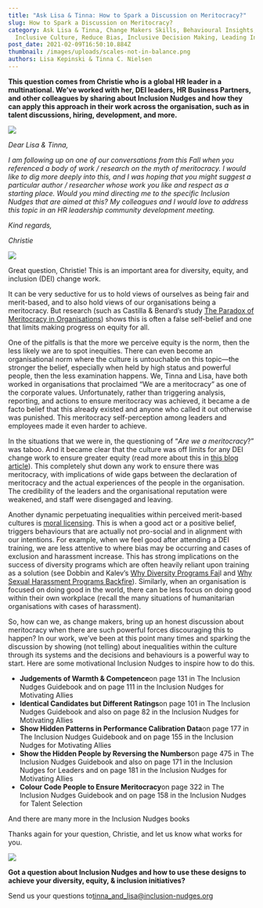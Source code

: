 ```yaml
---
title: "Ask Lisa & Tinna: How to Spark a Discussion on Meritocracy?"
slug: How to Spark a Discussion on Meritocracy?
category: Ask Lisa & Tinna, Change Makers Skills, Behavioural Insights,
  Inclusive Culture, Reduce Bias, Inclusive Decision Making, Leading Inclusively
post_date: 2021-02-09T16:50:10.884Z
thumbnail: /images/uploads/scales-not-in-balance.png
authors: Lisa Kepinski & Tinna C. Nielsen
---
```

**This question comes from Christie who is a global HR leader in a multinational. We’ve worked with her, DEI leaders, HR Business Partners, and other colleagues by sharing about Inclusion Nudges and how they can apply this approach in their work across the organisation, such as in talent discussions, hiring, development, and more.**

![](/images/uploads/question-mark-in-speech-bubble.svg)

*Dear Lisa & Tinna,*

*I am following up on one of our conversations from this Fall when you referenced a body of work / research on the myth of meritocracy. I would like to dig more deeply into this, and I was hoping that you might suggest a particular author / researcher whose work you like and respect as a starting place. Would you mind directing me to the specific Inclusion Nudges that are aimed at this? My colleagues and I would love to address this topic in an HR leadership community development meeting.*

*Kind regards,*

*Christie*

![](/images/uploads/dialogue-2-bubbles-with-dots.svg)

Great question, Christie! This is an important area for diversity, equity, and inclusion (DEI) change work.

It can be very seductive for us to hold views of ourselves as being fair and merit-based, and to also hold views of our organisations being a meritocracy. But research (such as Castilla & Benard’s study [The Paradox of Meritocracy in Organisations](https://journals.sagepub.com/doi/10.2189/asqu.2010.55.4.543)) shows this is often a false self-belief and one that limits making progress on equity for all.

One of the pitfalls is that the more we perceive equity is the norm, then the less likely we are to spot inequities. There can even become an organisational norm where the culture is untouchable on this topic—the stronger the belief, especially when held by high status and powerful people, then the less examination happens. We, Tinna and Lisa, have both worked in organisations that proclaimed “We are a meritocracy” as one of the corporate values. Unfortunately, rather than triggering analysis, reporting, and actions to ensure meritocracy was achieved, it became a de facto belief that this already existed and anyone who called it out otherwise was punished. This meritocracy self-perception among leaders and employees made it even harder to achieve.

In the situations that we were in, the questioning of “*Are we a meritocracy*?” was taboo. And it became clear that the culture was off limits for any DEI change work to ensure greater equity (read more about this in [this blog article](https://inclusion-nudges.org/blog/change-makers-skills/mandate-for-change)). This completely shut down any work to ensure there was meritocracy, with implications of wide gaps between the declaration of meritocracy and the actual experiences of the people in the organisation. The credibility of the leaders and the organisational reputation were weakened, and staff were disengaged and leaving.

Another dynamic perpetuating inequalities within perceived merit-based cultures is [moral licensing](https://onlinelibrary.wiley.com/doi/abs/10.1111/j.1751-9004.2010.00263.x). This is when a good act or a positive belief, triggers behaviours that are actually not pro-social and in alignment with our intentions. For example, when we feel good after attending a DEI training, we are less attentive to where bias may be occurring and cases of exclusion and harassment increase. This has strong implications on the success of diversity programs which are often heavily reliant upon training as a solution (see Dobbin and Kalev’s [Why Diversity Programs Fai](https://hbr.org/2016/07/why-diversity-programs-fail)l and [Why Sexual Harassment Programs Backfire](https://hbr.org/2020/05/why-sexual-harassment-programs-backfire#why-sexual-harassment-programs-backfire)). Similarly, when an organisation is focused on doing good in the world, there can be less focus on doing good within their own workplace (recall the many situations of humanitarian organisations with cases of harassment).

So, how can we, as change makers, bring up an honest discussion about meritocracy when there are such powerful forces discouraging this to happen? In our work, we’ve been at this point many times and sparking the discussion by showing (not telling) about inequalities within the culture through its systems and the decisions and behaviours is a powerful way to start. Here are some motivational Inclusion Nudges to inspire how to do this.

* **Judgements of Warmth & Competence**on page 131 in The Inclusion Nudges Guidebook and on page 111 in the Inclusion Nudges for Motivating Allies
* **Identical Candidates but Different Ratings**on page 101 in The Inclusion Nudges Guidebook and also on page 82 in the Inclusion Nudges for Motivating Allies
* **Show Hidden Patterns in Performance Calibration Data**on page 177 in The Inclusion Nudges Guidebook and on page 155 in the Inclusion Nudges for Motivating Allies
* **Show the Hidden People by Reversing the Numbers**on page 475 in The Inclusion Nudges Guidebook and also on page 171 in the Inclusion Nudges for Leaders and on page 181 in the Inclusion Nudges for Motivating Allies
* **Colour Code People to Ensure Meritocracy**on page 322 in The Inclusion Nudges Guidebook and on page 158 in the Inclusion Nudges for Talent Selection

And there are many more in the Inclusion Nudges books

Thanks again for your question, Christie, and let us know what works for you.

![](/images/uploads/handwritten-two-names.jpg)

**Got a question about Inclusion Nudges and how to use these designs to achieve your diversity, equity, & inclusion initiatives?**

Send us your questions to[tinna_and_lisa@inclusion-nudges.org](mailto:tinna_and_lisa@inclusion-nudges.org)

[](<>)